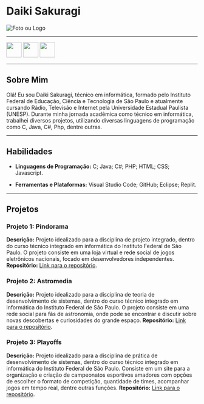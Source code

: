 # Daiki Sakuragi

![Foto ou Logo](https://encrypted-tbn0.gstatic.com/images?q=tbn:ANd9GcTHsQMnrbB_AFTjPtYLqrhRx6rQ4dzNZWDWc8IYa1ePuVaQp1eoovKm-J4&s=10)

---

<div>
  <a align="center" href="https://br.linkedin.com/in/daiki-sakuragi?trk=people_directory"><img  width="40" src="https://upload.wikimedia.org/wikipedia/commons/thumb/c/ca/LinkedIn_logo_initials.png/480px-LinkedIn_logo_initials.png"/></a>
  <a align="center" href="https://github.com/DaikiSakuragi"><img  width="40" src="https://cdn-icons-png.flaticon.com/512/25/25231.png"/></a>
  <a align="center" href="mailto:daikisakuragi@outlook.com, daikisakuragi@outlook.com,?subject=Assunto do email&cc=daikisakuragi@outlook.com&bcc=daikisakuragi@outlook.com&body=Conteúdo do e-mail que será preenchido automaticamente"><img  width="40" src="https://cdn.iconscout.com/icon/free/png-256/free-outlook-5-1174817.png"/></a>
</div>

---

## Sobre Mim

Olá! Eu sou Daiki Sakuragi, técnico em informática, formado pelo Instituto Federal de Educação, Ciência e Tecnologia de São Paulo e atualmente cursando Rádio, Televisão e Internet pela Universidade Estadual Paulista (UNESP). Durante minha jornada acadêmica como técnico em informática, trabalhei diversos projetos, utilizando diversas linguagens de programação como C, Java, C#, Php, dentre outras.

---

## Habilidades

- **Linguagens de Programação:** C; Java; C#; PHP; HTML; CSS; Javascript.
  
- **Ferramentas e Plataformas:** Visual Studio Code; GitHub; Eclipse; Replit.
---

## Projetos

### Projeto 1: Pindorama
**Descrição:** Projeto idealizado para a disciplina de projeto integrado, dentro do curso técnico integrado em informática do Instituto Federal de São Paulo. O projeto consiste em uma loja virtual e rede social de jogos eletrônicos nacionais, focado em desenvolvedores independentes.
**Repositório:** [Link para o repositório](https://github.com/Caioferrari04/ProjetoPJI_Pindorama.git).

### Projeto 2: Astromedia
**Descrição:** Projeto idealizado para a disciplina de teoria de desenvolvimento de sistemas, dentro do curso técnico integrado em informática do Instituto Federal de São Paulo. O projeto consiste em uma rede social para fãs de astronomia, onde pode se encontrar e discutir sobre novas descobertas e curiosidades do grande espaço.
**Repositório:** [Link para o repositório](https://github.com/DaikiSakuragi/Astromedia.git).

### Projeto 3: Playoffs
**Descrição:** Projeto idealizado para a disciplina de prática de desenvolvimento de sistemas, dentro do curso técnico integrado em informática do Instituto Federal de São Paulo. Consiste em um site para a organização e criação de campeonatos esportivos amadores com opções de escolher o formato de competição, quantidade de times, acompanhar jogos em tempo real, dentre outras funções.
**Repositório:** [Link para o repositório](https://github.com/RoDaMo/pds-front-end.git).
